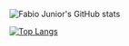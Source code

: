 ![Fabio Junior's GitHub stats](https://github-readme-stats.vercel.app/api?username=fabioo-junioor&show_icons=true&theme=gotham)

[![Top Langs](https://github-readme-stats.vercel.app/api/top-langs/?username=fabioo-junioor&layout=compact&card_width=400)](https://github.com/anuraghazra/github-readme-stats)

